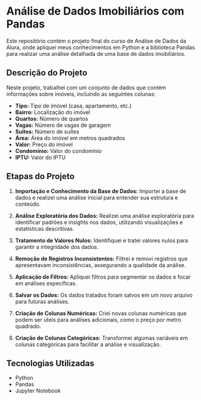# Análise de Dados Imobiliários com Pandas

Este repositório contém o projeto final do curso de Análise de Dados da Alura, onde apliquei meus conhecimentos em Python e a biblioteca Pandas para realizar uma análise detalhada de uma base de dados imobiliários.

## Descrição do Projeto

Neste projeto, trabalhei com um conjunto de dados que contém informações sobre imóveis, incluindo as seguintes colunas:

- **Tipo:** Tipo de imóvel (casa, apartamento, etc.)
- **Bairro:** Localização do imóvel
- **Quartos:** Número de quartos
- **Vagas:** Número de vagas de garagem
- **Suites:** Número de suítes
- **Área:** Área do imóvel em metros quadrados
- **Valor:** Preço do imóvel
- **Condomínio:** Valor do condomínio
- **IPTU:** Valor do IPTU

## Etapas do Projeto

1. **Importação e Conhecimento da Base de Dados:** Importei a base de dados e realizei uma análise inicial para entender sua estrutura e conteúdo.

2. **Análise Exploratória dos Dados:** Realizei uma análise exploratória para identificar padrões e insights nos dados, utilizando visualizações e estatísticas descritivas.

3. **Tratamento de Valores Nulos:** Identifiquei e tratei valores nulos para garantir a integridade dos dados.

4. **Remoção de Registros Inconsistentes:** Filtrei e removi registros que apresentavam inconsistências, assegurando a qualidade da análise.

5. **Aplicação de Filtros:** Apliquei filtros para segmentar os dados e focar em análises específicas.

6. **Salvar os Dados:** Os dados tratados foram salvos em um novo arquivo para futuras análises.

7. **Criação de Colunas Numéricas:** Criei novas colunas numéricas que podem ser úteis para análises adicionais, como o preço por metro quadrado.

8. **Criação de Colunas Categóricas:** Transformei algumas variáveis em colunas categóricas para facilitar a análise e visualização.

## Tecnologias Utilizadas

- Python
- Pandas
- Jupyter Notebook

